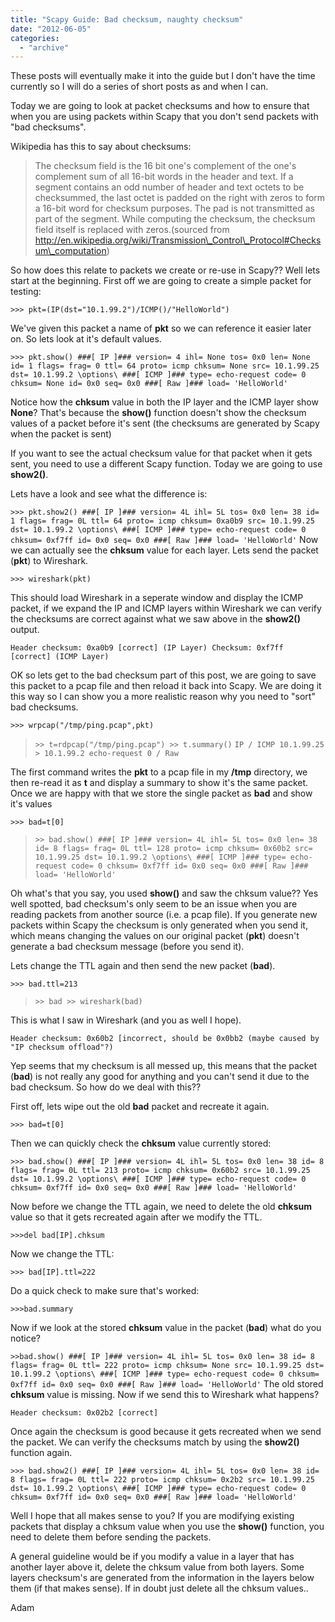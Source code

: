 ```yaml
---
title: "Scapy Guide: Bad checksum, naughty checksum"
date: "2012-06-05"
categories: 
  - "archive"
---
```


These posts will eventually make it into the guide but I don't have the time currently so I will do a series of short posts as and when I can.

Today we are going to look at packet checksums and how to ensure that when you are using packets within Scapy that you don't send packets with "bad checksums".

Wikipedia has this to say about checksums:

> The checksum field is the 16 bit one's complement of the one's complement sum of all 16-bit words in the header and text. If a segment contains an odd number of header and text octets to be checksummed, the last octet is padded on the right with zeros to form a 16-bit word for checksum purposes. The pad is not transmitted as part of the segment. While computing the checksum, the checksum field itself is replaced with zeros.(sourced from http://en.wikipedia.org/wiki/Transmission\_Control\_Protocol#Checksum\_computation)

So how does this relate to packets we create or re-use in Scapy?? Well lets start at the beginning. First off we are going to create a simple packet for testing:

`>>> pkt=(IP(dst="10.1.99.2")/ICMP()/"HelloWorld")`

We've given this packet a name of **pkt** so we can reference it easier later on. So lets look at it's default values.

`>>> pkt.show() ###[ IP ]### version= 4 ihl= None tos= 0x0 len= None id= 1 flags= frag= 0 ttl= 64 proto= icmp chksum= None src= 10.1.99.25 dst= 10.1.99.2 \options\ ###[ ICMP ]### type= echo-request code= 0 chksum= None id= 0x0 seq= 0x0 ###[ Raw ]### load= 'HelloWorld'`

Notice how the **chksum** value in both the IP layer and the ICMP layer show **None**? That's because the **show()** function doesn't show the checksum values of a packet before it's sent (the checksums are generated by Scapy when the packet is sent)

If you want to see the actual checksum value for that packet when it gets sent, you need to use a different Scapy function. Today we are going to use **show2()**.

Lets have a look and see what the difference is:

`>>> pkt.show2() ###[ IP ]### version= 4L ihl= 5L tos= 0x0 len= 38 id= 1 flags= frag= 0L ttl= 64 proto= icmp chksum= 0xa0b9 src= 10.1.99.25 dst= 10.1.99.2 \options\ ###[ ICMP ]### type= echo-request code= 0 chksum= 0xf7ff id= 0x0 seq= 0x0 ###[ Raw ]### load= 'HelloWorld'` Now we can actually see the **chksum** value for each layer. Lets send the packet (**pkt**) to Wireshark.

`>>> wireshark(pkt)`

This should load Wireshark in a seperate window and display the ICMP packet, if we expand the IP and ICMP layers within Wireshark we can verify the checksums are correct against what we saw above in the **show2()** output.

`Header checksum: 0xa0b9 [correct] (IP Layer) Checksum: 0xf7ff [correct] (ICMP Layer)`

OK so lets get to the bad checksum part of this post, we are going to save this packet to a pcap file and then reload it back into Scapy. We are doing it this way so I can show you a more realistic reason why you need to "sort" bad checksums.

`>>> wrpcap("/tmp/ping.pcap",pkt)  `

> `>> t=rdpcap("/tmp/ping.pcap") >> t.summary()` `IP / ICMP 10.1.99.25 > 10.1.99.2 echo-request 0 / Raw`

The first command writes the **pkt** to a pcap file in my **/tmp** directory, we then re-read it as **t** and display a summary to show it's the same packet. Once we are happy with that we store the single packet as **bad** and show it's values

`>>> bad=t[0]  `

> `>> bad.show() ###[ IP ]### version= 4L ihl= 5L tos= 0x0 len= 38 id= 8 flags= frag= 0L ttl= 128 proto= icmp chksum= 0x60b2 src= 10.1.99.25 dst= 10.1.99.2 \options\ ###[ ICMP ]### type= echo-request code= 0 chksum= 0xf7ff id= 0x0 seq= 0x0 ###[ Raw ]### load= 'HelloWorld'`

Oh what's that you say, you used **show()** and saw the chksum value?? Yes well spotted, bad checksum's only seem to be an issue when you are reading packets from another source (i.e. a pcap file). If you generate new packets within Scapy the checksum is only generated when you send it, which means changing the values on our original packet (**pkt**) doesn't generate a bad checksum message (before you send it).

Lets change the TTL again and then send the new packet (**bad**).

`>>> bad.ttl=213  `

> `>> bad >> wireshark(bad)`

This is what I saw in Wireshark (and you as well I hope).

`Header checksum: 0x60b2 [incorrect, should be 0x0bb2 (maybe caused by "IP checksum offload"?)`

Yep seems that my checksum is all messed up, this means that the packet (**bad**) is not really any good for anything and you can't send it due to the bad checksum. So how do we deal with this??

First off, lets wipe out the old **bad** packet and recreate it again.

`>>> bad=t[0]`

Then we can quickly check the **chksum** value currently stored:

`>>> bad.show() ###[ IP ]### version= 4L ihl= 5L tos= 0x0 len= 38 id= 8 flags= frag= 0L ttl= 213 proto= icmp chksum= 0x60b2 src= 10.1.99.25 dst= 10.1.99.2 \options\ ###[ ICMP ]### type= echo-request code= 0 chksum= 0xf7ff id= 0x0 seq= 0x0 ###[ Raw ]### load= 'HelloWorld'`

Now before we change the TTL again, we need to delete the old **chksum** value so that it gets recreated again after we modify the TTL.

`>>>del bad[IP].chksum`

Now we change the TTL:

`>>> bad[IP].ttl=222`

Do a quick check to make sure that's worked:

`>>>bad.summary`

Now if we look at the stored **chksum** value in the packet (**bad**) what do you notice?

`>>bad.show() ###[ IP ]### version= 4L ihl= 5L tos= 0x0 len= 38 id= 8 flags= frag= 0L ttl= 222 proto= icmp chksum= None src= 10.1.99.25 dst= 10.1.99.2 \options\ ###[ ICMP ]### type= echo-request code= 0 chksum= 0xf7ff id= 0x0 seq= 0x0 ###[ Raw ]### load= 'HelloWorld'` The old stored **chksum** value is missing. Now if we send this to Wireshark what happens?

`Header checksum: 0x02b2 [correct]`

Once again the checksum is good because it gets recreated when we send the packet. We can verify the checksums match by using the **show2()** function again.

`>>> bad.show2() ###[ IP ]### version= 4L ihl= 5L tos= 0x0 len= 38 id= 8 flags= frag= 0L ttl= 222 proto= icmp chksum= 0x2b2 src= 10.1.99.25 dst= 10.1.99.2 \options\ ###[ ICMP ]### type= echo-request code= 0 chksum= 0xf7ff id= 0x0 seq= 0x0 ###[ Raw ]### load= 'HelloWorld'`

Well I hope that all makes sense to you? If you are modifying existing packets that display a chksum value when you use the **show()** function, you need to delete them before sending the packets.

A general guideline would be if you modify a value in a layer that has another layer above it, delete the chksum value from both layers. Some layers checksum's are generated from the information in the layers below them (if that makes sense). If in doubt just delete all the chksum values..

Adam
